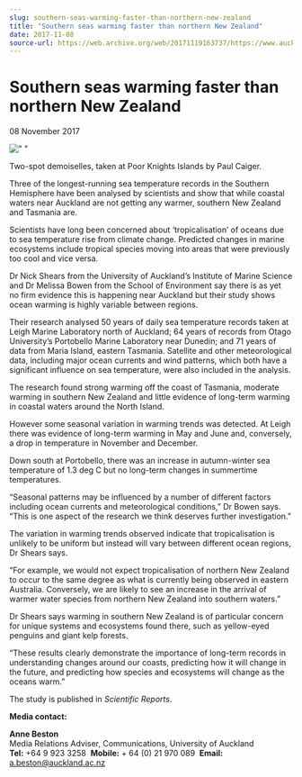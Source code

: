 ```yaml
---
slug: southern-seas-warming-faster-than-northern-new-zealand
title: "Southern seas warming faster than northern New Zealand"
date: 2017-11-08
source-url: https://web.archive.org/web/20171119163737/https://www.auckland.ac.nz/en/about/news-events-and-notices/news/news-2017/11/southern-seas-warming-faster-than-northern-new-zealand.html
---
```

Southern seas warming faster than northern New Zealand
======================================================

08 November 2017

![" "](https://www.auckland.ac.nz/en/about/news-events-and-notices/news/news-2017/11/southern-seas-warming-faster-than-northern-new-zealand/_jcr_content/par/textimage/image.img.jpg/1510089109023.jpg "Two-spot demoiselles, taken at Poor Knights Islands by Paul Caiger.")

Two-spot demoiselles, taken at Poor Knights Islands by Paul Caiger.

Three of the longest-running sea temperature records in the Southern Hemisphere have been analysed by scientists and show that while coastal waters near Auckland are not getting any warmer, southern New Zealand and Tasmania are.

Scientists have long been concerned about ‘tropicalisation’ of oceans due to sea temperature rise from climate change. Predicted changes in marine ecosystems include tropical species moving into areas that were previously too cool and vice versa.

Dr Nick Shears from the University of Auckland’s Institute of Marine Science and Dr Melissa Bowen from the School of Environment say there is as yet no firm evidence this is happening near Auckland but their study shows ocean warming is highly variable between regions.

Their research analysed 50 years of daily sea temperature records taken at Leigh Marine Laboratory north of Auckland; 64 years of records from Otago University’s Portobello Marine Laboratory near Dunedin; and 71 years of data from Maria Island, eastern Tasmania. Satellite and other meteorological data, including major ocean currents and wind patterns, which both have a significant influence on sea temperature, were also included in the analysis.

The research found strong warming off the coast of Tasmania, moderate warming in southern New Zealand and little evidence of long-term warming in coastal waters around the North Island.

However some seasonal variation in warming trends was detected. At Leigh there was evidence of long-term warming in May and June and, conversely, a drop in temperature in November and December.

Down south at Portobello, there was an increase in autumn-winter sea temperature of 1.3 deg C but no long-term changes in summertime temperatures.

“Seasonal patterns may be influenced by a number of different factors including ocean currents and meteorological conditions,” Dr Bowen says. “This is one aspect of the research we think deserves further investigation.”

The variation in warming trends observed indicate that tropicalisation is unlikely to be uniform but instead will vary between different ocean regions, Dr Shears says.

“For example, we would not expect tropicalisation of northern New Zealand to occur to the same degree as what is currently being observed in eastern Australia. Conversely, we are likely to see an increase in the arrival of warmer water species from northern New Zealand into southern waters.”

Dr Shears says warming in southern New Zealand is of particular concern for unique systems and ecosystems found there, such as yellow-eyed penguins and giant kelp forests.

“These results clearly demonstrate the importance of long-term records in understanding changes around our coasts, predicting how it will change in the future, and predicting how species and ecosystems will change as the oceans warm.”  
  
The study is published in _Scientific Reports_.

  
**Media contact:**

**Anne Beston**  
Media Relations Adviser, Communications, University of Auckland  
**Tel:** +64 9 923 3258  **Mobile:** + 64 (0) 21 970 089  **Email:** [a.beston@auckland.ac.nz](mailto:a.beston@auckland.ac.nz)